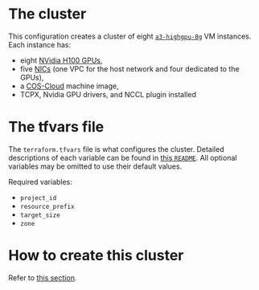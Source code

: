 # The cluster

This configuration creates a cluster of eight
[`a3-highgpu-8g`](https://cloud.google.com/blog/products/compute/introducing-a3-supercomputers-with-nvidia-h100-gpus)
VM instances. Each instance has:
- eight [NVidia H100 GPUs](https://www.nvidia.com/en-us/data-center/h100/),
- five [NICs](https://cloud.google.com/vpc/docs/multiple-interfaces-concepts)
  (one VPC for the host network and four dedicated to the GPUs),
- a [COS-Cloud](https://cloud.google.com/container-optimized-os/docs) machine
  image,
- TCPX, Nvidia GPU drivers, and NCCL plugin installed

# The tfvars file

The `terraform.tfvars` file is what configures the cluster. Detailed
descriptions of each variable can be found in
[this `README`](../../../terraform/modules/cluster/mig-with-container/README.md).
All optional variables may be omitted to use their default values.

Required variables:
- `project_id`
- `resource_prefix`
- `target_size`
- `zone`

# How to create this cluster

Refer to [this section](../../../README.md#how-to-provision-a-cluster).
